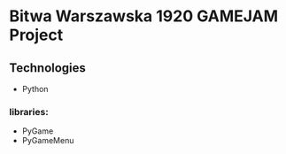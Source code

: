 # Bitwa Warszawska 1920 GAMEJAM Project

## Technologies
* Python
### libraries:
* PyGame
* PyGameMenu

